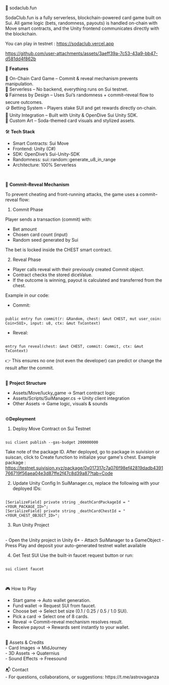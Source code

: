 🧃 sodaclub.fun

SodaClub.fun is a fully serverless, blockchain-powered card game built on Sui.
All game logic (bets, randomness, payouts) is handled on-chain with Move smart contracts, and the Unity frontend communicates directly with the blockchain.

You can play in testnet : https://sodaclub.vercel.app

https://github.com/user-attachments/assets/3aeff39a-7c53-43a9-bb47-d581dd4f862b

🚀 <b>Features</b>

🎴 On-Chain Card Game – Commit & reveal mechanism prevents manipulation.<br/>
💸 Serverless – No backend, everything runs on Sui testnet.<br/>
🔒 Fairness by Design – Uses Sui’s randomness + commit–reveal flow to secure outcomes.<br/>
🪙 Betting System – Players stake SUI and get rewards directly on-chain.<br/>
🧩 Unity Integration – Built with Unity & OpenDive Sui Unity SDK.<br/>
🎨 Custom Art – Soda-themed card visuals and stylized assets.<br/>
<br/>
🛠️ <b>Tech Stack</b>

- Smart Contracts: Sui Move<br/>
- Frontend: Unity (C#)<br/>
- SDK: OpenDive’s Sui-Unity-SDK<br/>
- Randomness: sui::random::generate_u8_in_range<br/>
- Architecture: 100% Serverless<br/>
<br/>

🔐 <b>Commit–Reveal Mechanism</b>

To prevent cheating and front-running attacks, the game uses a commit–reveal flow:

1. Commit Phase

Player sends a transaction (commit) with:

- Bet amount
- Chosen card count (input)
- Random seed generated by Sui

The bet is locked inside the CHEST smart contract.

2. Reveal Phase

- Player calls reveal with their previously created Commit object.
- Contract checks the stored diceValue.
- If the outcome is winning, payout is calculated and transferred from the chest.

Example in our code:

- Commit:
<pre><code class="language-rust">
public entry fun commit(r: &Random, chest: &mut CHEST, mut user_coin: Coin&lt;SUI&gt;, input: u8, ctx: &mut TxContext)
</code></pre>

- Reveal:
<pre><code class="language-rust">
entry fun reveal(chest: &mut CHEST, commit: Commit, ctx: &mut TxContext)
</code></pre>
👉 This ensures no one (not even the developer) can predict or change the result after the commit.

<br/>
📂 <b>Project Structure</b>

- Assets/Move/lucky_game → Smart contract logic
- Assets/Scripts/SuiManager.cs → Unity client integration
- Other Assets → Game logic, visuals & sounds
<br/><br/>

⚙️<b>Deployment</b>
<br/>
1. Deploy Move Contract on Sui Testnet
<pre><code class="language-bash">
sui client publish --gas-budget 200000000
</code></pre>
Take note of the package ID. After deployed, go to package in suivision or suiscan, click to Create function to initialize your game's chest. 
Example package : https://testnet.suivision.xyz/package/0x017317c7a076f98ef42819dadb4391766719f56aea04e3d87ffe2f47c8d39a87?tab=Code

2. Update Unity Config
In SuiManager.cs, replace the following with your deployed IDs:
<pre><code class="language-csharp">
[SerializeField] private string _deathCardPackageId = "&lt;YOUR_PACKAGE_ID&gt;";
[SerializeField] private string _deathCardChestId = "&lt;YOUR_CHEST_OBJECT_ID&gt;";
</code></pre>

3. Run Unity Project
<br/>
- Open the Unity project in Unity 6+
- Attach SuiManager to a GameObject
- Press Play and deposit your auto-generated testnet wallet available

4. Get Test SUI
Use the built-in faucet request button or run:
<pre><code class="language-bash">
sui client faucet
</code></pre>
<br/>

🎮 How to Play
<br/>
- Start game → Auto wallet generation.
- Fund wallet → Request SUI from faucet.
- Choose bet → Select bet size (0.1 / 0.25 / 0.5 / 1.0 SUI).
- Pick a card → Select one of 8 cards.
- Reveal → Commit–reveal mechanism resolves result.
- Receive payout → Rewards sent instantly to your wallet.
<br/>
🎨 Assets & Credits
<br/>
- Card Images → MidJourney<br/>
- 3D Assets → Quaternius<br/>
- Sound Effects → Freesound<br/>
<br/>
📬 Contact
<br/>
- For questions, collaborations, or suggestions: https://t.me/astrovaganza
